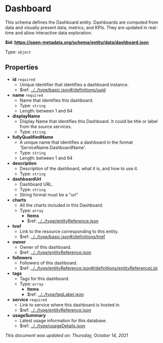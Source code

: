 # Dashboard

This schema defines the Dashboard entity. Dashboards are computed from data and visually present data, metrics, and KPIs. They are updated in real-time and allow interactive data exploration.

**$id: https://open-metadata.org/schema/entity/data/dashboard.json**

Type: `object`

## Properties
 - **id** `required`
   - Unique identifier that identifies a dashboard instance.
   - $ref: [../../type/basic.json#/definitions/uuid](../types/basic.md#uuid)
 - **name** `required`
   - Name that identifies this dashboard.
   - Type: `string`
   - Length: between 1 and 64
 - **displayName**
   - Display Name that identifies this Dashboard. It could be title or label from the source services.
   - Type: `string`
 - **fullyQualifiedName**
   - A unique name that identifies a dashboard in the format 'ServiceName.DashboardName'.
   - Type: `string`
   - Length: between 1 and 64
 - **description**
   - Description of the dashboard, what it is, and how to use it.
   - Type: `string`
 - **dashboardUrl**
   - Dashboard URL.
   - Type: `string`
   - String format must be a "uri"
 - **charts**
   - All the charts included in this Dashboard.
   - Type: `array`
     - **Items**
     - $ref: [../../type/entityReference.json](../types/entityreference.md)
 - **href**
   - Link to the resource corresponding to this entity.
   - $ref: [../../type/basic.json#/definitions/href](../types/basic.md#href)
 - **owner**
   - Owner of this dashboard.
   - $ref: [../../type/entityReference.json](../types/entityreference.md)
 - **followers**
   - Followers of this dashboard.
   - $ref: [../../type/entityReference.json#/definitions/entityReferenceList](../types/entityreference.md#entityreferencelist)
 - **tags**
   - Tags for this dashboard.
   - Type: `array`
     - **Items**
     - $ref: [../../type/tagLabel.json](../types/taglabel.md)
 - **service** `required`
   - Link to service where this dashboard is hosted in.
   - $ref: [../../type/entityReference.json](../types/entityreference.md)
 - **usageSummary**
   - Latest usage information for this database.
   - $ref: [../../type/usageDetails.json](../types/usagedetails.md)

_This document was updated on: Thursday, October 14, 2021_